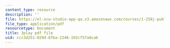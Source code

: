 ```yaml
---
content_type: resource
description: ''
file: https://ol-ocw-studio-app-qa.s3.amazonaws.com/courses/1-258j-public-transportation-systems-spring-2017/ccc3d251029d6fba2246192cf57a0cab_JPCA2qE9MSw.pdf
file_type: application/pdf
resourcetype: Document
title: 3play pdf file
uid: ccc3d251-029d-6fba-2246-192cf57a0cab
---
```

